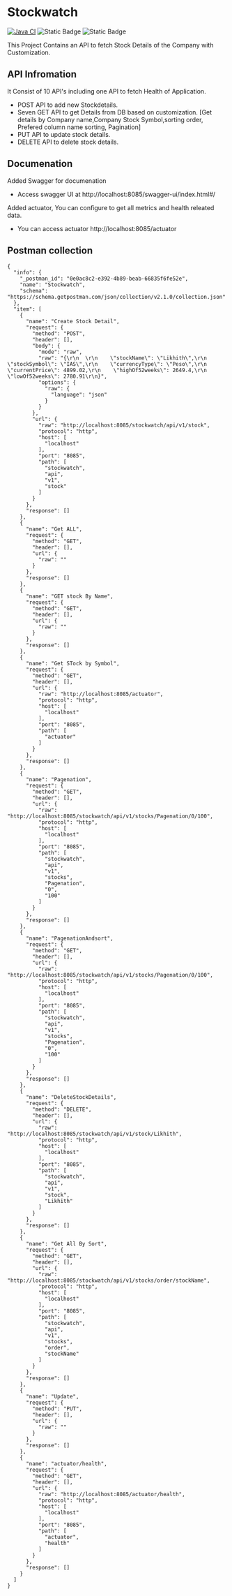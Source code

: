 # Stockwatch
[![Java CI](https://github.com/likhithgp/Stockwatch/actions/workflows/maven.yml/badge.svg)](https://github.com/likhithgp/Stockwatch/actions/workflows/maven.yml)
![Static Badge](https://img.shields.io/badge/3.1.5-likhith?style=plastic&logo=springboot&logoColor=green&label=Springboot)
![Static Badge](https://img.shields.io/badge/17-likhith?style=plastic&label=Java&labelColor=orange&color=black)

This Project Contains an API to fetch Stock Details of the Company with Customization.

API Infromation
------------------------
It Consist of 10 API's including one API to fetch Health of Application.

+ POST API to add new Stockdetails.
+ Seven GET API to get Details from DB based on customization. [Get details by Company name,Company Stock Symbol,sorting order, Prefered column name sorting, Pagination]
+ PUT API to update stock details.
+ DELETE API to delete stock details.

Documenation
--------------------
Added Swagger for documenation
+ Access swagger UI at http://localhost:8085/swagger-ui/index.html#/

Added actuator, You can configure to get all metrics and health releated data.
+ You can access actuator http://localhost:8085/actuator

Postman collection 
-------------------------

```jason
{
  "info": {
    "_postman_id": "0e0ac8c2-e392-4b89-beab-66835f6fe52e",
    "name": "Stockwatch",
    "schema": "https://schema.getpostman.com/json/collection/v2.1.0/collection.json"
  },
  "item": [
    {
      "name": "Create Stock Detail",
      "request": {
        "method": "POST",
        "header": [],
        "body": {
          "mode": "raw",
          "raw": "{\r\n  \r\n    \"stockName\": \"Likhith\",\r\n    \"stockSymbol\": \"IAS\",\r\n    \"currencyType\": \"Peso\",\r\n    \"currentPrice\": 4899.02,\r\n    \"highOf52weeks\": 2649.4,\r\n    \"lowOf52weeks\": 2780.91\r\n}",
          "options": {
            "raw": {
              "language": "json"
            }
          }
        },
        "url": {
          "raw": "http://localhost:8085/stockwatch/api/v1/stock",
          "protocol": "http",
          "host": [
            "localhost"
          ],
          "port": "8085",
          "path": [
            "stockwatch",
            "api",
            "v1",
            "stock"
          ]
        }
      },
      "response": []
    },
    {
      "name": "Get ALL",
      "request": {
        "method": "GET",
        "header": [],
        "url": {
          "raw": ""
        }
      },
      "response": []
    },
    {
      "name": "GET stock By Name",
      "request": {
        "method": "GET",
        "header": [],
        "url": {
          "raw": ""
        }
      },
      "response": []
    },
    {
      "name": "Get STock by Symbol",
      "request": {
        "method": "GET",
        "header": [],
        "url": {
          "raw": "http://localhost:8085/actuator",
          "protocol": "http",
          "host": [
            "localhost"
          ],
          "port": "8085",
          "path": [
            "actuator"
          ]
        }
      },
      "response": []
    },
    {
      "name": "Pagenation",
      "request": {
        "method": "GET",
        "header": [],
        "url": {
          "raw": "http://localhost:8085/stockwatch/api/v1/stocks/Pagenation/0/100",
          "protocol": "http",
          "host": [
            "localhost"
          ],
          "port": "8085",
          "path": [
            "stockwatch",
            "api",
            "v1",
            "stocks",
            "Pagenation",
            "0",
            "100"
          ]
        }
      },
      "response": []
    },
    {
      "name": "PagenationAndsort",
      "request": {
        "method": "GET",
        "header": [],
        "url": {
          "raw": "http://localhost:8085/stockwatch/api/v1/stocks/Pagenation/0/100",
          "protocol": "http",
          "host": [
            "localhost"
          ],
          "port": "8085",
          "path": [
            "stockwatch",
            "api",
            "v1",
            "stocks",
            "Pagenation",
            "0",
            "100"
          ]
        }
      },
      "response": []
    },
    {
      "name": "DeleteStockDetails",
      "request": {
        "method": "DELETE",
        "header": [],
        "url": {
          "raw": "http://localhost:8085/stockwatch/api/v1/stock/Likhith",
          "protocol": "http",
          "host": [
            "localhost"
          ],
          "port": "8085",
          "path": [
            "stockwatch",
            "api",
            "v1",
            "stock",
            "Likhith"
          ]
        }
      },
      "response": []
    },
    {
      "name": "Get All By Sort",
      "request": {
        "method": "GET",
        "header": [],
        "url": {
          "raw": "http://localhost:8085/stockwatch/api/v1/stocks/order/stockName",
          "protocol": "http",
          "host": [
            "localhost"
          ],
          "port": "8085",
          "path": [
            "stockwatch",
            "api",
            "v1",
            "stocks",
            "order",
            "stockName"
          ]
        }
      },
      "response": []
    },
    {
      "name": "Update",
      "request": {
        "method": "PUT",
        "header": [],
        "url": {
          "raw": ""
        }
      },
      "response": []
    },
    {
      "name": "actuator/health",
      "request": {
        "method": "GET",
        "header": [],
        "url": {
          "raw": "http://localhost:8085/actuator/health",
          "protocol": "http",
          "host": [
            "localhost"
          ],
          "port": "8085",
          "path": [
            "actuator",
            "health"
          ]
        }
      },
      "response": []
    }
  ]
}
```
